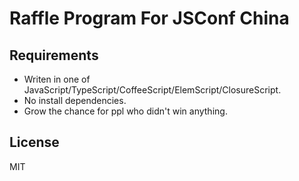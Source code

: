 # Raffle Program For JSConf China


## Requirements

* Writen in one of JavaScript/TypeScript/CoffeeScript/ElemScript/ClosureScript.
* No install dependencies.
* Grow the chance for ppl who didn't win anything.

## License
MIT
